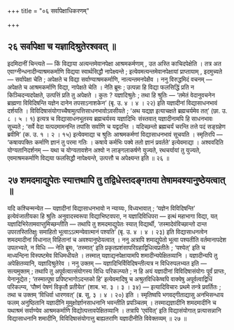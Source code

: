 +++
title = "०६ सर्वापेक्षाधिकरणम्"

+++

## २६ सर्वापेक्षा च यज्ञादिश्रुतेरश्ववत् ॥

इदमिदानीं चिन्त्यते — किं विद्याया अत्यन्तमेवानपेक्षा आश्रमकर्मणाम् , उत अस्ति काचिदपेक्षेति । तत्र अत एवाग्नीन्धनादीन्याश्रमकर्माणि विद्यया स्वार्थसिद्धौ नापेक्ष्यन्ते ; इत्येवमत्यन्तमेवानपेक्षायां प्राप्तायाम् , इदमुच्यते — सर्वापेक्षा चेति ; अपेक्षते च विद्या सर्वाण्याश्रमकर्माणि, नात्यन्तमनपेक्षैव । ननु विरुद्धमिदं वचनम् — अपेक्षते च आश्रमकर्माणि विद्या, नापेक्षते चेति । नेति ब्रूमः ; उत्पन्ना हि विद्या फलसिद्धिं प्रति न किञ्चिदन्यदपेक्षते, उत्पत्तिं प्रति तु अपेक्षते । कुतः ? यज्ञादिश्रुतेः ; तथा हि श्रुतिः — ‘तमेतं वेदानुवचनेन ब्राह्मणा विविदिषन्ति यज्ञेन दानेन तपसाऽनाशकेन’ (बृ. उ. ४ । ४ । २२) इति यज्ञादीनां विद्यासाधनभावं दर्शयति । विविदिषासंयोगाच्चैषामुत्पत्तिसाधनभावोऽवसीयते ; ‘अथ यद्यज्ञ इत्याचक्षते ब्रह्मचर्यमेव तत्’ (छा. उ. ८ । ५ । १) इत्यत्र च विद्यासाधनभूतस्य ब्रह्मचर्यस्य यज्ञादिभिः संस्तवात् यज्ञादीनामपि हि साधनभावः सूच्यते ; ‘सर्वे वेदा यत्पदमामनन्ति तपांसि सर्वाणि च यद्वदन्ति । यदिच्छन्तो ब्रह्मचर्यं चरन्ति तत्ते पदं सङ्ग्रहेण ब्रवीमि’ (क. उ. १ । २ । १५) इत्येवमाद्या च श्रुतिः आश्रमकर्मणां विद्यासाधनभावं सूचयति । स्मृतिरपि — ‘कषायपक्तिः कर्माणि ज्ञानं तु परमा गतिः । कषाये कर्मभिः पक्वे ततो ज्ञानं प्रवर्तते’ इत्येवमाद्या । अश्ववदिति योग्यतानिदर्शनम् — यथा च योग्यतावशेन अश्वो न लाङ्गलाकर्षणे युज्यते, रथचर्यायां तु युज्यते, एवमाश्रमकर्माणि विद्यया फलसिद्धौ नापेक्ष्यन्ते, उत्पत्तौ च अपेक्ष्यन्त इति ॥ २६ ॥

## २७ शमदमाद्युपेतः स्यात्तथापि तु तद्विधेस्तदङ्गतया तेषामवश्यानुष्ठेयत्वात् ॥

यदि कश्चिन्मन्येत — यज्ञादीनां विद्यासाधनभावो न न्याय्यः, विध्यभावात् ; ‘यज्ञेन विविदिषन्ति’ इत्येवंजातीयका हि श्रुतिः अनुवादस्वरूपा विद्याभिष्टवपरा, न यज्ञादिविधिपरा — इत्थं महाभागा विद्या, यत् यज्ञादिभिरेतामवाप्तुमिच्छन्तीति — तथापि तु शमदमाद्युपेतः स्यात् विद्यार्थी, ‘तस्मादेवंविच्छान्तो दान्त उपरतस्तितिक्षुः समाहितो भूत्वाऽऽत्मन्येवात्मानं पश्यति’ (बृ. उ. ४ । ४ । २३) इति विद्यासाधनत्वेन शमदमादीनां विधानात् विहितानां च अवश्यानुष्ठेयत्वात् । ननु अत्रापि शमाद्युपेतो भूत्वा पश्यतीति वर्तमानापदेश उपलभ्यते, न विधिः — नेति ब्रूमः, ‘तस्मात्’ इति प्रकृतप्रशंसापरिग्रहाद्विधित्वप्रतीतेः ; ‘पश्येत्’ इति च माध्यन्दिना विस्पष्टमेव विधिमधीयते । तस्मात् यज्ञाद्यनपेक्षायामपि शमादीन्यपेक्षितव्यानि । यज्ञादीन्यपि तु अपेक्षितव्यानि, यज्ञादिश्रुतेरेव । ननु उक्तम् — यज्ञादिभिर्विविदिषन्तीत्यत्र न विधिरुपलभ्यत इति — सत्यमुक्तम् ; तथापि तु अपूर्वत्वात्संयोगस्य विधिः परिकल्प्यते ; न हि अयं यज्ञादीनां विविदिषासंयोगः पूर्वं प्राप्तः, येनानूद्येत ; ‘तस्मात्पूषा प्रपिष्टभागोऽदन्तको हि’ इत्येवमादिषु च अश्रुतविधिकेष्वपि वाक्येषु अपूर्वत्वाद्विधिं परिकल्प्य, ‘पौष्णं पेषणं विकृतौ प्रतीयेत’ (शाब. भा. ३ । ३ । ३४) — इत्यादिविचारः प्रथमे तन्त्रे प्रवर्तितः ; तथा च उक्तम् ‘विधिर्वा धारणवत्’ (ब्र. सू. ३ । ४ । २०) इति । स्मृतिष्वपि भगवद्गीताद्यासु अनभिसन्धाय फलम् अनुष्ठितानि यज्ञादीनि मुमुक्षोर्ज्ञानसाधनानि भवन्तीति प्रपञ्चितम् । तस्माद्यज्ञादीनि शमदमादीनि च यथाश्रमं सर्वाण्येव आश्रमकर्माणि विद्योत्पत्तावपेक्षितव्यानि । तत्रापि ‘एवंवित्’ इति विद्यासंयोगात् प्रत्यासन्नानि विद्यासाधनानि शमादीनि, विविदिषासंयोगात्तु बाह्यतराणि यज्ञादीनीति विवेक्तव्यम् ॥ २७ ॥
